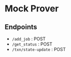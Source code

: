 # Mock Prover

## Endpoints

- `/add_job` : POST
- `/get_status` : POST
- `/txn/state-update` : POST

